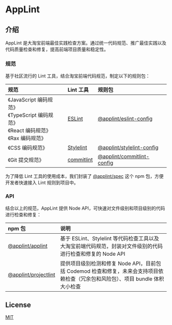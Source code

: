 # AppLint

## 介绍

AppLint 是大淘宝前端最佳实践检查方案。通过统一代码规范、推广最佳实践以及代码质量检查和修复，提高前端项目质量和稳定性。

### 规范

基于社区流行的 Lint 工具，结合淘宝前端代码规范，制定以下的规则包：

| 规范                                                         | Lint 工具                                  | 规则包                                                       |
| :----------------------------------------------------------- | :----------------------------------------- | :----------------------------------------------------------- |
| 《JavaScript 编码规范》<br />《TypeScript 编码规范》<br />《React 编码规范》<br />《Rax 编码规范》<br /> | [ESLint](http://eslint.org/)               | [@applint/eslint-config](https://www.npmjs.com/package/@applint/eslint-config) |
| 《CSS 编码规范》                                             | [Stylelint](https://stylelint.io/)         | [@applint/stylelint-config](https://www.npmjs.com/package/@applint/stylelint-config) |
| 《Git 提交规范》                                                 | [commitlint](https://commitlint.js.org/#/) | [@applint/commitlint-config](https://www.npmjs.com/package/@applint/commitlint-config) |

为了降低 Lint 工具的使用成本，我们封装了 [@applint/spec](https://www.npmjs.com/package/@applint/spec) 这个 npm 包，方便开发者快速接入 Lint 规则到项目中。

### API

结合以上的规范，AppLint 提供 Node API，可快速对文件级别和项目级别的代码进行检查和修复：

| npm 包                                                       | 说明                                                         |
| :----------------------------------------------------------- | :----------------------------------------------------------- |
| [@applint/applint](https://www.npmjs.com/package/@applint/applint) | 基于 ESLint、Stylelint 等代码检查工具以及大淘宝前端代码规范，封装对文件级别的代码进行检查和修复的 Node API |
| [@applint/projectlint](https://www.npmjs.com/package/@applint/projectlint) | 提供项目级别检测和修复 Node API，目前包括 Codemod 检查和修复，未来会支持项目依赖检查（冗余包和风险包）、项目 bundle 体积大小检查 |

## License

[MIT](LICENSE)
